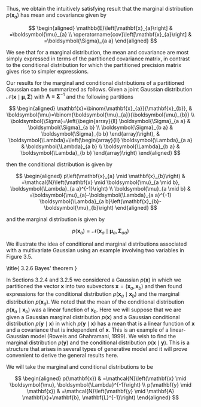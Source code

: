 Thus, we obtain the intuitively satisfying result that the marginal distribution $p\left(\mathbf{x}_{a}\right)$ has mean and covariance given by

$$
\begin{aligned}
\mathbb{E}\left[\mathbf{x}_{a}\right] & =\boldsymbol{\mu}_{a} \\
\operatorname{cov}\left[\mathbf{x}_{a}\right] & =\boldsymbol{\Sigma}_{a a}
\end{aligned}
$$

We see that for a marginal distribution, the mean and covariance are most simply expressed in terms of the partitioned covariance matrix, in contrast to the conditional distribution for which the partitioned precision matrix gives rise to simpler expressions.

Our results for the marginal and conditional distributions of a partitioned Gaussian can be summarized as follows. Given a joint Gaussian distribution $\mathcal{N}(\mathbf{x} \mid \boldsymbol{\mu}, \boldsymbol{\Sigma})$ with $\boldsymbol{\Lambda} \equiv \boldsymbol{\Sigma}^{-1}$ and the following partitions

$$
\begin{aligned}
\mathbf{x}=\binom{\mathbf{x}_{a}}{\mathbf{x}_{b}}, & \boldsymbol{\mu}=\binom{\boldsymbol{\mu}_{a}}{\boldsymbol{\mu}_{b}} \\
\boldsymbol{\Sigma}=\left(\begin{array}{ll}
\boldsymbol{\Sigma}_{a a} & \boldsymbol{\Sigma}_{a b} \\
\boldsymbol{\Sigma}_{b a} & \boldsymbol{\Sigma}_{b b}
\end{array}\right), & \boldsymbol{\Lambda}=\left(\begin{array}{ll}
\boldsymbol{\Lambda}_{a a} & \boldsymbol{\Lambda}_{a b} \\
\boldsymbol{\Lambda}_{b a} & \boldsymbol{\Lambda}_{b b}
\end{array}\right)
\end{aligned}
$$

then the conditional distribution is given by

$$
\begin{aligned}
p\left(\mathbf{x}_{a} \mid \mathbf{x}_{b}\right) & =\mathcal{N}\left(\mathbf{x} \mid \boldsymbol{\mu}_{a \mid b}, \boldsymbol{\Lambda}_{a a}^{-1}\right) \\
\boldsymbol{\mu}_{a \mid b} & =\boldsymbol{\mu}_{a}-\boldsymbol{\Lambda}_{a a}^{-1} \boldsymbol{\Lambda}_{a b}\left(\mathbf{x}_{b}-\boldsymbol{\mu}_{b}\right)
\end{aligned}
$$

and the marginal distribution is given by

$$
p\left(\mathbf{x}_{a}\right)=\mathcal{N}\left(\mathbf{x}_{a} \mid \boldsymbol{\mu}_{a}, \boldsymbol{\Sigma}_{a a}\right)
$$

We illustrate the idea of conditional and marginal distributions associated with a multivariate Gaussian using an example involving two variables in Figure 3.5.

\title{
3.2.6 Bayes' theorem
}

In Sections 3.2.4 and 3.2.5 we considered a Gaussian $p(\mathbf{x})$ in which we partitioned the vector $\mathbf{x}$ into two subvectors $\mathbf{x}=\left(\mathbf{x}_{a}, \mathbf{x}_{b}\right)$ and then found expressions for the conditional distribution $p\left(\mathbf{x}_{a} \mid \mathbf{x}_{b}\right)$ and the marginal distribution $p\left(\mathbf{x}_{a}\right)$. We noted that the mean of the conditional distribution $p\left(\mathbf{x}_{a} \mid \mathbf{x}_{b}\right)$ was a linear function of $\mathbf{x}_{b}$. Here we will suppose that we are given a Gaussian marginal distribution $p(\mathbf{x})$ and a Gaussian conditional distribution $p(\mathbf{y} \mid \mathbf{x})$ in which $p(\mathbf{y} \mid \mathbf{x})$ has a mean that is a linear function of $\mathbf{x}$ and a covariance that is independent of $\mathbf{x}$. This is an example of a linear-Gaussian model (Roweis and Ghahramani, 1999). We wish to find the marginal distribution $p(\mathbf{y})$ and the conditional distribution $p(\mathbf{x} \mid \mathbf{y})$. This is a structure that arises in several types of generative model and it will prove convenient to derive the general results here.

We will take the marginal and conditional distributions to be

$$
\begin{aligned}
p(\mathbf{x}) & =\mathcal{N}\left(\mathbf{x} \mid \boldsymbol{\mu}, \boldsymbol{\Lambda}^{-1}\right) \\
p(\mathbf{y} \mid \mathbf{x}) & =\mathcal{N}\left(\mathbf{y} \mid \mathbf{A} \mathbf{x}+\mathbf{b}, \mathbf{L}^{-1}\right)
\end{aligned}
$$
